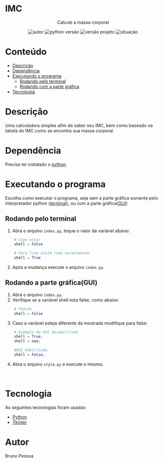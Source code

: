 # IMC
<p align="center">Calcule a massa corporal</p>


<p align="center">

<img alt="autor" src="https://img.shields.io/badge/Autor-Bruno%20Pessoa-blue">
 
<img alt="python versão" src="https://img.shields.io/badge/Python- 3.8.4 -blue">

<img alt="versão projeto" src="https://img.shields.io/badge/Versão- 1.0.0 -blue">

<img alt="situação" src="https://img.shields.io/badge/Situação-Em Desenvolvimento -blue">

</p>

# Conteúdo
* [Descrição](#Descrição)
* [Dependência](#Dependência)
* [Executando o programa](#Executando-o-programa)
    * [Rodando pelo terminal](##Rodando-pelo-terminal)
    * [Rodando com a parte gráfica](##Rodando-a-parte-gráfica(GUI))
* [Tecnologia](#Tecnologia)

# Descrição
Uma calculadora simples afim de saber seu IMC, bem como baseado na tabela do IMC como se encontra sua massa corporal.

# Dependência
Precisa ter instalado o [python](https://www.python.org/).

# Executando o programa
Escolha como executar o programa, seja sem a parte gráfica somente pelo interpretador python ([terminal](##Rodando-pelo-terminal)), ou com a parte gráfica([GUI](##Rodando-a-parte-gráfica(GUI)))

## Rodando pelo terminal
1. Abra o arquivo `index.py`, toque o valor da variável abaixo:

``` python
    # Como estar
    shell = False

    # Para True assim roda normalmente.
    shell = True
```

2. Após a mudança execute o arquivo `index.py`.

## Rodando a parte gráfica(GUI)
1. Abra o arquivo `index.py`.
2. Verifique se a variável shell esta false, como abaixo:
``` python
    # Padrão
    shell = False
```
3. Caso a variável esteja diferente da mostrada modifique para false:
``` python
    # Exemplo do GUI desabilitado
    shell = True;
    shell = nao;

    #GUI habilitado.
    shell = False.
```

4. Abra o arquivo `style.py` e execute o mesmo. 


</br>

# Tecnologia
As seguintes tecnologias foram usadas:
- [Python](https://www.python.org/)
- [Tkinter](https://docs.python.org/pt-br/3/library/tkinter.html)

# Autor
Bruno Pessoa